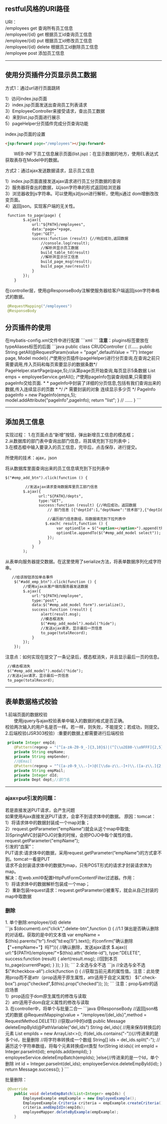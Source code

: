 <h2>restful风格的URI路径</h2>
URI：<br/>
  /employees        get        查询所有员工信息<br/>
  /employee/{id}    get        根据员工id查询员工信息<br/>
  /employee/{id}    put        根据员工id修改员工信息<br/>
  /employee/{id}    delete     根据员工id删除员工信息<br/>
  /employee         post       添加员工信息
  <hr/>

<h2>使用分页插件分页显示员工数据</h2>

方式1：通过url进行页面跳转

1）访问index.jsp页面<br>
2）index.jsp页面发送出查询员工列表请求<br/>
3）EmployeeController来接受请求，查出员工数据<br/>
4）来到list.jsp页面进行展示<br/>
5）pageHelper分页插件完成分页查询功能

index.jsp页面的设置
```html
<jsp:forward page="/employees"></jsp:forward>
```
&emsp;&emsp;WEB-INF下员工信息展示页面(list.jsp)：在显示数据的地方，使用EL表达式获取表存在Model中的数据。

方式2：通过ajax发送数据请求，显示员工信息

 1）index.jsp页面直接发送ajax请求进行员工分页数据的查询<br/>
 2）服务器将查出的数据，以json字符串的形式返回给浏览器<br/>
 3）浏览器收到js字符串。可以使用js对json进行解析，使用js通过
dom增删改改变页面。<br/>
 4）返回json。实现客户端的无关性。
```html
 function to_page(page) {
        $.ajax({
            url:"${PATH}/employees",
            data:"page="+page,
            type:"GET",
            success:function (result) {//响应成功,返回数据
                //console.log(result);
                //解析并显示员工数据
                build_table_td(result)
                //解析并显示分工信息
                build_page_msg(result);
                build_page_nav(result)
            }
        });
    }
```

在controller层，使用@ResponseBody注解使服务器给客户端返回json字符串格式的数据。
```java
 @RequestMapping("/employees")
 @ResponseBody
```

<h2>分页插件的使用</h2>
在mybatis-config.xml文件中进行配置
```xml
  <!--在mybatis中注册分页插件-->
    <plugins>
        <plugin interceptor="com.github.pagehelper.PageInterceptor">
            <!--在使用分页插件时，页码合理化设置。即使点击了错误的页码，也可以正确显示。-->
            <property name="reasonable" value="true"/>
        </plugin>
    </plugins>
```
<b>注意</b>：plugins标签要放在typeAliases标签的后面
```java
public class CRUDController {
    //……
    public String getAll(@RequestParam(value = "page",defaultValue = "1") Integer page, Model model){
           /*使用分页插件(pageHelper)进行分页查询,在查询之前只需要调用,传入页码和每页索要显示的数据条数*/
           PageHelper.startPage(page,5);//从第page页开始查询,每页显示5条数据
           List<Employee> emps = employeeService.getAll();
           /*使用pageInfo包装查询结果,只需要将pageInfo交给页面.
           *
           * pageInfo中封装了详细的分页信息,包括有我们查询出来的数据,传入连续显示的页数
           * */
           /*                         需要封装的对象      连续显示多少页 */
           PageInfo pageInfo = new PageInfo(emps,5);
           model.addAttribute("pageInfo",pageInfo);
           return "list";
       }
      // ……
 }
```

<hr/>
<h2>添加员工信息</h2>

实现过程：
   1.在页面点击“新增”按钮，弹出新增员工信息的模态框；<br/>
   2.从数据库的部门表中查询出部门信息，将其填充到下拉列表中；<br/>
   3.在模态框中输入要录入的员工信息，完毕后，点击保存，进行提交。
   
所使用的技术：ajax，json

将从数据库里面查询出来的员工信息填充到下拉列表中
```html
$("#emp_add_btn").click(function () {

         //发送ajax请求查询数据库里员工部门信息
        $.ajax({
               url:"${PATH}/depts",
               type:"GET",
               success:function (result) {//响应成功，返回数据
                   // 部门信息 [{"deptId":1,"deptName":"技术部"},{"deptId":2,"deptName":"产品部"}]

                   //遍历部门信息数组，将数据填充到下拉列表中
                  $.each( result,function () {
                       var optionEle = $("<option></option>").append(this.deptName).attr("value",this.deptId);
                       optionEle.appendTo($("#emp_add_model select"));
                   });
               }
            }
        );
```

从表单向服务器提交数据。在这里使用了serialize方法，将表单数据序列化成字符串。

```html
   //给该按钮添加单击事件
    $("#add_emp_btn").click(function () {
        //使用ajax从客户端向服务器发送数据
        $.ajax({
            url:"${PATH}/employee",
            type:"post",
            data:$("#emp_add_model form").serialize(),
            success:function (result) {
                alert(result.msg);
                //模态框消失
                $("#emp_add_model").modal("hide");
                //发送ajax请求，显示最后一页信息
                to_page(totalRecord);
            }
        });
    });
```

注意点：如何实现在提交了一条记录后，模态框消失，并且显示最后一页的信息。
```html
 //模态框消失
 $("#emp_add_model").modal("hide");
 //发送ajax请求，显示最后一页信息
 to_page(totalRecord);
```
<hr/>
<h2>表单数据格式校验</h2>
1.前端页面的数据校验<br/>
&emsp;&emsp;使用jquery与ajax校验表单中输入的数据的格式是否正确。<br/>
校验两次输入的用户名是否一样。若一样，则失败，不能提交；若成功，则提交。<br/>
2.后端校验(JSR303校验）:重要的数据上都需要进行后端校验<br/>

```java
 private Integer empId;
    @Pattern(regexp = "(^[a-zA-Z0-9_-]{3,10}$)|(^[\\u2E80-\\u9FFF]{2,5})",message = "用户名要求2-5位中文或者3-10位字母和数字的组合")
    private String empName;
    private String empGender;
    //@Email
    @Pattern(regexp = "^([a-z0-9_\\.-]+)@([\\da-z\\.-]+)\\.([a-z\\.]{2,6})$",message = "邮箱要求2-6位由数字或字母组成且包含@的字符串")
    private String empMail;
    private Integer dId;
    private Dept dept;//部门名
  ```
  
  <hr/>
  <h3>ajax=put引发的问题：</h3>
  若是直接发送PUT请求，会产生问题<br/>
      如果使用Ajax直接发送PUT请求，会拿不到请求体中的数据。
          原因：tomcat：<br/>
                1）将请求体中的数据封装成一个map对象；<br/>
                2）request.getParameter("empName")就会从这个map中取值; <br/>
                3)SpringMVC封装POJO对象的时候，会把POJO中每个属性的值，request.getParameter("empName");<br/>
          引发的“血案”：<br/>
             PUT请求:请求体中的数据，采用request.getParameter(“empName”)的方式拿不到。tomcat一看是PUT<br/>
             请求不会封装请求体中的数据为map，只有POST形式的请求才封装请求体为map。<br/>
             解决：在web.xml中配置HttpPutFormContentFilter过滤器。作用：<br/>
                1）将请求体中的数据解析包装成一个map；<br/>
                2）重新包装request请求：request.getParameter()被重写，就会从自己封装的map中取数据

<h3>删除</h3>
1. 单个删除:employee/{id} delete<br/>
```js
 $(document).on("click",".delete-btn",function () {
       //1.1 弹出是否确认删除的对话框。获取的是<tr><td></td></tr>中的文本值
       var empName = $(this).parents("tr").find("td:eq(1)").text();
       if(confirm("确认删除【"+empName+"】吗?")){
            //确认删除，发送ajax请求
           $.ajax({
               url:"${PATH}/employee/"+$(this).attr("delete-id"),
               type:"DELETE",
               success:function (result) {
                   alert(result.msg);
                   //回到本页
                   to_page(currentPage);
               }
           });
       }
   });
```
2.全选与全不选
```js
//全选与全不选
$("#checkbox-all").click(function () {
        //获取当前元素的属性值。注意：此处使用prop而不是attr（prop适用于原生属性，attr适用于自定义属性）
        $(".check-box").prop("checked",$(this).prop("checked"));
    });
```
注意：prop与attr的适应场景<br/>
1）prop适应于dom原生属性的修改与读取<br/>
2）attr适用于dom自定义属性的修改与读取<br/>
3. 在controller中，将单个与批量二合一
```java
 @ResponseBody  //返回json格式的数据
    @RequestMapping(value = "/employee/{del_ids}",method = RequestMethod.DELETE)
                                 //获取url中的id值
    public Message deleteEmpById(@PathVariable("del_ids") String del_ids){
        //用来保存转换后的元素
        List<Integer> empIds = new ArrayList<>();
        if(del_ids.contains("-")){//传进来的是多个id，批量删除
            //将字符串转换成一个数组
            String[] ids = del_ids.split("-");
            //遍历这个字符串数组，将每个元素转换成int类型
            for(String id:ids){
                int empId = Integer.parseInt(id);
                empIds.add(empId);
            }
            employeeService.deleteEmpBatch(empIds);
        }else{//传进来的是一个Id，单个删除
            int id = Integer.parseInt(del_ids);
            employeeService.deleteEmpById(id);
        }
        return Message.success();
    }
```

批量删除：
```java
 @Override
    public void deleteEmpBatch(List<Integer> empIds) {
        EmployeeExample empExample = new EmployeeExample();
        EmployeeExample.Criteria criteria = empExample.createCriteria();
        criteria.andEmpIdIn(empIds);
        employeeMapper.deleteByExample(empExample);
    }
```


 

 










